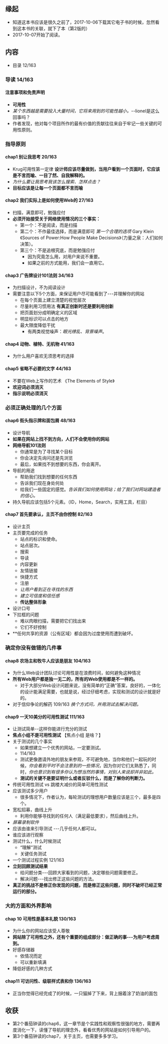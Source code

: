 ##  缘起
+ 知道这本书应该是很久之前了，2017-10-06下载其它电子书的时候，忽然看到这本书的关联，就下了本（第2版的）
+ 2017-10-07开始了阅读。

##  内容
+ 目录 12/163

###  导读  14/163
####  注意事项和免责声明
+ **可用性**
+ *某个东西越是需要投入大量时间，它将来用到的可能性越小。*--lionel是这么回事吗？
+ 作者发现，他对每个项目所作的最有价值的贡献往往来自于牢记一些关键的可用性原则。

###  指导原则  
####  chap1 别让我思考 20/163
+ Krug可用性第一定律 **设计师应该尽量做到，当用户看到一个页面时，它应该是不言而喻、一目了然、自我解释的。**
+ *为什么要让我思考我该怎么搜索、怎样点击？*
+ **目标应该是让每一个页面都不言而喻**

####  chap2 我们实际上是如何使用Web的  27/163
+ 扫描，满意即可，勉强应付
+ **必须开始接受关于网络使用情况的三个事实：**
    + 第一个：不是阅读，而是扫描
    + 第二个：不作最佳选择，而是满意即可  *第一个合理的选项*   Gary Klein《Sources of Power:How People Make Decisions》（力量之泉：人们如何决策）。
    + 第三个：不是追根究底，而是勉强应付
        + 因为究竟怎么用，对用户来说不重要。
        + 如果之前的方式能用，我们会一直用它。 

####  chap3 广告牌设计101法则 34/163
+ 为扫描设计，不为阅读设计  
+ 需要注意以下5个方面，来保证用户尽可能看到了---并理解你的网站
    + 在每个页面上建立清楚的视觉层次
    + 尽量利用习惯用法  **有真正创新时还是要利用创新**
    + 把页面划分成明确定义的区域
    + 明显标识可以点击的地方
    + 最大限度降低干扰
        + 有两类视觉噪声：*眼光缭乱、背景噪声*。

####  chap4 动物、植特、无机物   41/163
+ 为什么用户喜欢无须思考的选择

####  chap5 省略不必要的文字  44/163
+ 不要在Web上写作的艺术   《The Elements of Style》
+ **欢迎词必须消灭**
+ **指示说明必须消灭**

###  必须正确处理的几个方面
####  chap6 街头指示牌和面包屑  48/163
+ 设计导航
+ **如果在网站上找不到方向，人们不会使用你的网站**
+ **网络导航101法则**
    + 你通常是为了寻找某个目标
    + 你会决定先询问还是先浏览
    + 最后，如果找不到想要的东西，你会离开。
+ 导航的用途
    + 帮助我们找到想要的任何东西
    + 告诉我们现在身处何处
    + 给我们一些固定的感觉。*告诉我们如何使用网站；给了我们对网站建造者的信心。*  
+ 持久导航应该包括5个元素。（ID，Home，Search，实用工具，栏目）

####  chap7 首先要承认，主页不由你控制    82/163
+ 设计主页
+ 主页要完成的任务
    + 站点的标识和使命。
    + 站点层次。
    + 搜索
    + 导读
    + 内容更新
    + 友情链接
    + 快捷方式
    + 注册
    + *让用户看到正在寻找的东西*
    + *建立可信度和信任感*
    + **传达整体形象**
+ 设计口号
+ 下拉框的问题
    + 难以肉眼扫描，需要把它们找出来
    + 它们不好控制
+ **任何共享的资源（公有区域）都会因为过度使用而遭到破坏。

###  确定你没有做错的几件事 
####  chap8 农场主和牧牛人应该是朋友   104/163
+ 为什么Web设计团队讨论可用性是在浪费时间，如何避免这种情况
+ **所有Web用户都是独一无二的，所有的Web使用都是不一样的。**
    + 对于大部分Web设计问题来说，没有简单的“正确”答案，良好的，一体化的设计能满足需要，也就是说，经过仔细考虑，实现和测试的设计就是好的。
+ 对于信仰争论的解药  109/163  *换个方式问，并用测试去解决问题。*

####  chap9 一天10美分的可用性测试  111/163
+ 让测试简单--这样你能进行充分的测试
+ **焦点小组不是可用性测试**  【焦点小组 是啥？】
+ 关于测试的几个事实
    + 如果想建立一个优秀的网站，一定要测试。
    + 114/163
    + 测试更像邀请外地的朋友来参观，不可避免地，当你和他们一起玩的时候，*你会看到平时不会注意到的一些情况*，因为你对它们太熟悉了，同时，*你也意识到有很多你认为想当然的事情，对别人来说却并非如此。*
    + **测试的关键不是要证明什么或者反驳什么，而是了解你的判断力。**
+ 传统可用性测试 vs 跳楼大减价的简单可用性测试
+ 应该测试多少用户
    + 很多情况下，作者认为，每轮测试的理想用户数量应该是三个，最多是四个。 
+ 宽松招募，曲线上升
    + 利用你能够寻找到的任何人（满足最低要求），然后曲线上升。 
+ *屏幕录制软件*
+ 应该由谁来引导测试 ---几乎任何人都可以。
+ 谁应该进行观察
+ 测试什么，什么时候测试
    + “理解”测试
    + 关键任务测试
+ 一个测试过程实例  121/163  
+ **立刻回顾测试结果**
    + 给问题分类---回顾大家看到的问题，决定哪些问题需要修正。
    + 解决问题---找出修正这些问题的方法。
+ **真正的挑战不是修正你发现的问题，而是修正这些问题，同时不破坏已经正常运行的部分。**

###  大的方面和外界影响
####  chap 10 可用性是基本礼貌  130/163
+ 为什么你的网站应该受人尊敬
+ **网站除了可用性之外，还有个重要的组成部分：做正确的事---为用户考虑周到。**
+ 好感存储器
    + 依情况而定
    + 可以重新填满
+ 降低好感的几种方式

####  chap11 可访问性、级联样式表和你  136/163
+ 正当你觉得已经完成了的时候，一只猫掉了下来，背上捆着涂了奶油的面包


##  收获
+ 第2个番茄钟读的chap6，这一章节是个实践性和观察性很强的地方，需要再度消化一下，读懂了导航的理念外，看看优秀的网站是如何引导用户的。
+ 第3个番茄钟读的chap7，关于主页，也需要多多学习。